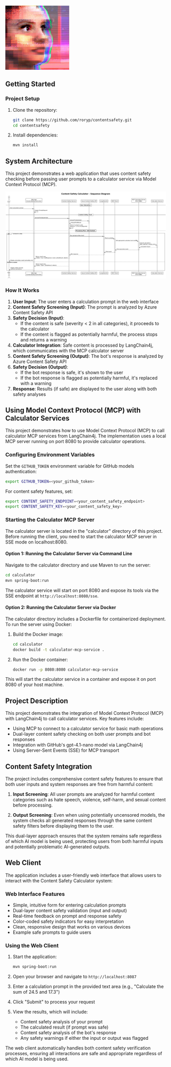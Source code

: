 [![Video Preview](tai.jpg)](tai.mp4)

## Getting Started

### Project Setup

1. Clone the repository:
   ```sh
   git clone https://github.com/roryp/contentsafety.git
   cd contentsafety
   ```

2. Install dependencies:
   ```sh
   mvn install
   ```

## System Architecture

This project demonstrates a web application that uses content safety checking before passing user prompts to a calculator service via Model Context Protocol (MCP).

![System Architecture Diagram](src/main/resources/diagrams/plant.png)

### How It Works

1. **User Input**: The user enters a calculation prompt in the web interface
2. **Content Safety Screening (Input)**: The prompt is analyzed by Azure Content Safety API
3. **Safety Decision (Input)**:
   - If the content is safe (severity < 2 in all categories), it proceeds to the calculator
   - If the content is flagged as potentially harmful, the process stops and returns a warning
4. **Calculator Integration**: Safe content is processed by LangChain4j, which communicates with the MCP calculator server
5. **Content Safety Screening (Output)**: The bot's response is analyzed by Azure Content Safety API
6. **Safety Decision (Output)**:
   - If the bot response is safe, it's shown to the user
   - If the bot response is flagged as potentially harmful, it's replaced with a warning
7. **Response**: Results (if safe) are displayed to the user along with both safety analyses

## Using Model Context Protocol (MCP) with Calculator Services

This project demonstrates how to use Model Context Protocol (MCP) to call calculator MCP services from LangChain4j. The implementation uses a local MCP server running on port 8080 to provide calculator operations.

### Configuring Environment Variables

Set the `GITHUB_TOKEN` environment variable for GitHub models authentication:
```sh
export GITHUB_TOKEN=<your_github_token>
```

For content safety features, set:
```sh
export CONTENT_SAFETY_ENDPOINT=<your_content_safety_endpoint>
export CONTENT_SAFETY_KEY=<your_content_safety_key>
```

### Starting the Calculator MCP Server

The calculator server is located in the "calculator" directory of this project. Before running the client, you need to start the calculator MCP server in SSE mode on localhost:8080.

#### Option 1: Running the Calculator Server via Command Line

Navigate to the calculator directory and use Maven to run the server:

```sh
cd calculator
mvn spring-boot:run
```

The calculator service will start on port 8080 and expose its tools via the SSE endpoint at `http://localhost:8080/sse`.

#### Option 2: Running the Calculator Server via Docker

The calculator directory includes a Dockerfile for containerized deployment. To run the server using Docker:

1. Build the Docker image:
   ```sh
   cd calculator
   docker build -t calculator-mcp-service .
   ```

2. Run the Docker container:
   ```sh
   docker run -p 8080:8080 calculator-mcp-service
   ```

This will start the calculator service in a container and expose it on port 8080 of your host machine.

## Project Description

This project demonstrates the integration of Model Context Protocol (MCP) with LangChain4j to call calculator services. Key features include:

- Using MCP to connect to a calculator service for basic math operations
- Dual-layer content safety checking on both user prompts and bot responses
- Integration with GitHub's gpt-4.1-nano model via LangChain4j
- Using Server-Sent Events (SSE) for MCP transport

## Content Safety Integration

The project includes comprehensive content safety features to ensure that both user inputs and system responses are free from harmful content:

1. **Input Screening**: All user prompts are analyzed for harmful content categories such as hate speech, violence, self-harm, and sexual content before processing.

2. **Output Screening**: Even when using potentially uncensored models, the system checks all generated responses through the same content safety filters before displaying them to the user.

This dual-layer approach ensures that the system remains safe regardless of which AI model is being used, protecting users from both harmful inputs and potentially problematic AI-generated outputs.

## Web Client

The application includes a user-friendly web interface that allows users to interact with the Content Safety Calculator system:

### Web Interface Features

- Simple, intuitive form for entering calculation prompts
- Dual-layer content safety validation (input and output)
- Real-time feedback on prompt and response safety
- Color-coded safety indicators for easy interpretation
- Clean, responsive design that works on various devices
- Example safe prompts to guide users

### Using the Web Client

1. Start the application:
   ```sh
   mvn spring-boot:run
   ```

2. Open your browser and navigate to `http://localhost:8087`

3. Enter a calculation prompt in the provided text area (e.g., "Calculate the sum of 24.5 and 17.3")

4. Click "Submit" to process your request

5. View the results, which will include:
   - Content safety analysis of your prompt
   - The calculated result (if prompt was safe)
   - Content safety analysis of the bot's response
   - Any safety warnings if either the input or output was flagged

The web client automatically handles both content safety verification processes, ensuring all interactions are safe and appropriate regardless of which AI model is being used.
